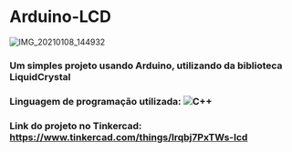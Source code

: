 # Arduino-LCD
![IMG_20210108_144932](https://user-images.githubusercontent.com/72228497/104048326-cf191e80-51c1-11eb-9f41-561b2fdb0bc8.png)

### Um simples projeto usando Arduino, utilizando da biblioteca LiquidCrystal

### Linguagem de programação utilizada: ![C++](https://img.shields.io/badge/-C++-%23FA4276?style=flat-square&logo=C++&logoColor=ffffff)

### Link do projeto no Tinkercad: https://www.tinkercad.com/things/lrqbj7PxTWs-lcd
